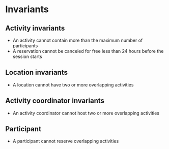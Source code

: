 # Invariants 

## Activity invariants
- An activity cannot contain more than the maximum number of participants
- A reservation cannot be canceled for free less than 24 hours before the session starts


## Location invariants
- A location cannot have two or more overlapping activities


## Activity coordinator invariants
- An activity coordinator cannot host two or more overlapping activities


## Participant
- A participant cannot reserve overlapping activities
